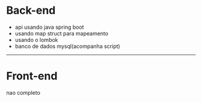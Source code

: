 # Back-end

* api usando java spring boot 
* usando map struct para mapeamento
* usando o lombok
* banco de dados mysql(acompanha script)


---
# Front-end

nao completo

